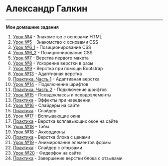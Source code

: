 # Александр Галкин
___
**Мои домашние задания**  
1. [Урок №4](https://alga39.github.io/lesson_4/ "Знакомство с основами HTML") - Знакомство с основами HTML 
2. [Урок №5](https://alga39.github.io/lesson_5/ "Знакомство с основами CSS") - Знакомство с основами CSS
3. [Урок №6_1](https://alga39.github.io/lesson_6_1/ "Позиционирование CSS") - Позиционирование CSS
4. [Урок №6_2](https://alga39.github.io/lesson_6_2/ "Позиционирование CSS") - Позиционирование CSS
5. [Урок №7](https://alga39.github.io/lesson_7/ "Верстка первого макета") - Верстка первого макета
6. [Урок №8](https://alga39.github.io/lesson_8/ "Ускорение верстки в разы") - Ускорение верстки в разы 
7. [Урок №9](https://alga39.github.io/lesson_9/ "Верстка при помощи Bootstrap") - Верстка при помощи Bootstrap
8. [Урок №13](https://alga39.github.io/lesson_13/ "Верстка при помощи Bootstrap") - Адаптивная верстка
9. [Практика. Часть 1](https://alga39.github.io/module_5-practice_1/ "Модуль 5. Практика 1") - Адаптивная верстка
10. [Урок №14](https://alga39.github.io/lesson_14/ "Подключение шрифтов") - Подключение шрифтов
11. [Практика. Часть 2](https://alga39.github.io/module_5-practice_2/ "Модуль 5. Практика 2") - Подключение шрифтов
12. [Урок №15](https://alga39.github.io/lesson_15/ "Псевдоклассы и псевдоэлементы") - Псевдоклассы и псевдоэлементы
13. [Практика](https://alga39.github.io/module_5-practice_3/ "Эффекты при наведении и адаптив первого экрана") - Эффекты при наведении
14. [Урок №16](https://alga39.github.io/lesson_16/ "Слайдеры на сайте") - Слайдеры на сайте
15. [Практика](https://alga39.github.io/module_5-practice_4/ "Верстка блока с преимуществами. Слайдер.") - Слайдер 
16. [Урок №17](https://alga39.github.io/lesson_17/ "Всплывающие окна") - Всплывающие окна
17. [Практика](https://alga39.github.io/module_5-practice_5/ "Верстка всплывающих окон на сайте") - Верстка всплавыющих окон на сайте
18. [Урок №18](https://alga39.github.io/lesson_18_tabs/ "Табы") - Табы
18. [Урок №18](https://alga39.github.io/lesson_18_carousel/ "Аккордионы") - Аккордионы
19. [Практика](https://alga39.github.io/module_5-practice_6/ "Верстка блока с ценами") - Верстка блока с ценами
19. [Урок №19](https://alga39.github.io/lesson_19/ "Анимирование элементов формы") - Анимирование элементов формы
20. [Практика](https://alga39.github.io/module_6-practice_7/ "Слайдер с отзывами") - Слайдер с отзывами
21. [Урок №20](https://alga39.github.io/lesson_20/ "Фидеофон на сайте") - Фидеофон на сайте
22. [Практика](https://alga39.github.io/module_6-practice_8/ "Завершение верстки блока с отзывами") - Завершение верстки блока с отзывами
